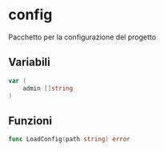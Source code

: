 # config
Pacchetto per la configurazione del progetto

## Variabili
```go
var (
	admin []string
)
```

## Funzioni
```go
func LoadConfig(path string) error
```

